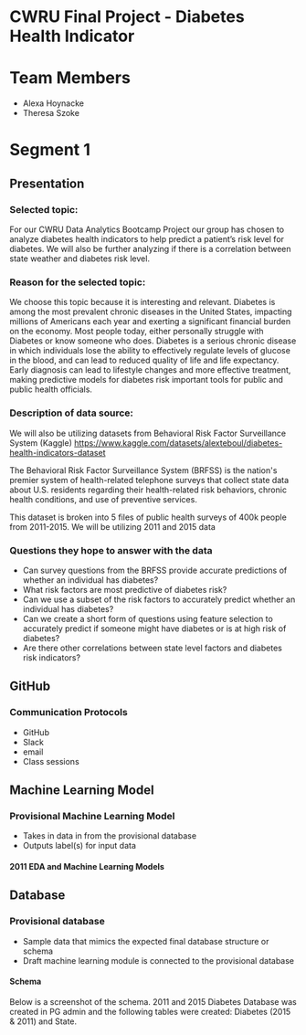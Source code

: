 # CWRU Final Project - Diabetes Health Indicator

# Team Members 

- Alexa Hoynacke 
- Theresa Szoke
 
# Segment 1 

## Presentation 

### Selected topic:

For our CWRU Data Analytics Bootcamp Project our group has chosen to analyze diabetes health indicators to help predict a patient’s risk level for diabetes. We will also be further analyzing if there is a correlation between state weather and diabetes risk level. 

### Reason for the selected topic:

We choose this topic because it is interesting and relevant. Diabetes is among the most prevalent chronic diseases in the United States, impacting millions of Americans each year and exerting a significant financial burden on the economy. Most people today, either personally struggle with Diabetes or know someone who does. Diabetes is a serious chronic disease in which individuals lose the ability to effectively regulate levels of glucose in the blood, and can lead to reduced quality of life and life expectancy. Early diagnosis can lead to lifestyle changes and more effective treatment, making predictive models for diabetes risk important tools for public and public health officials.

### Description of data source:

We will also be utilizing datasets from Behavioral Risk Factor Surveillance System (Kaggle)
https://www.kaggle.com/datasets/alexteboul/diabetes-health-indicators-dataset

The Behavioral Risk Factor Surveillance System (BRFSS) is the nation's premier system of health-related telephone surveys that collect state data about U.S. residents regarding their health-related risk behaviors, chronic health conditions, and use of preventive services. 

This dataset is broken into 5 files of public health surveys of 400k people from 2011-2015. We will be utilizing 2011 and 2015 data 

### Questions they hope to answer with the data

- Can survey questions from the BRFSS provide accurate predictions of whether an individual has diabetes?
- What risk factors are most predictive of diabetes risk?
- Can we use a subset of the risk factors to accurately predict whether an individual has diabetes?
- Can we create a short form of questions using feature selection to accurately predict if someone might have diabetes or is at high risk of diabetes?
- Are there other correlations between state level factors and diabetes risk indicators? 

## GitHub

### Communication Protocols

- GitHub 
- Slack
- email
- Class sessions 

## Machine Learning Model

### Provisional Machine Learning Model 
- Takes in data in from the provisional database
- Outputs label(s) for input data

#### 2011 EDA and Machine Learning Models 

## Database

### Provisional database  
- Sample data that mimics the expected final database structure or schema
- Draft machine learning module is connected to the provisional database

#### Schema 
Below is a screenshot of the schema. 2011 and 2015 Diabetes Database was created in PG admin and the following tables were created: Diabetes (2015 & 2011) and State.



